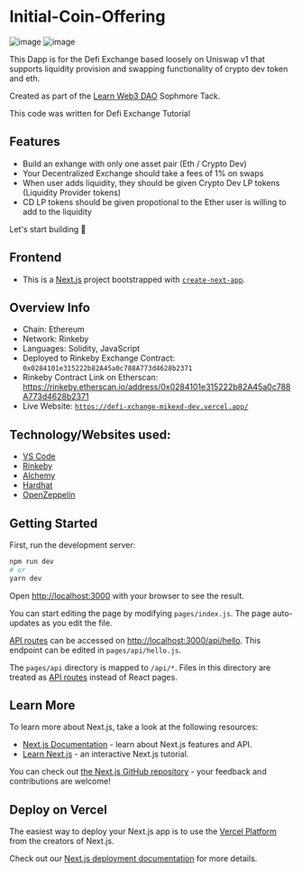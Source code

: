 # Initial-Coin-Offering

![image](https://i.imgur.com/nvLT06K.png)
![image](https://i.imgur.com/uWJAYcZ.png)

This Dapp is for the Defi Exchange based loosely on Uniswap v1 that supports liquidity provision and swapping functionality of crypto dev token and eth.

Created as part of the [Learn Web3 DAO](https://www.learnweb3.io/) Sophmore Tack.

This code was written for Defi Exchange Tutorial

## Features

- Build an exhange with only one asset pair (Eth / Crypto Dev)
- Your Decentralized Exchange should take a fees of 1% on swaps
- When user adds liquidity, they should be given Crypto Dev LP tokens (Liquidity Provider tokens)
- CD LP tokens should be given propotional to the Ether user is willing to add to the liquidity

Let's start building 🚀

## Frontend 

- This is a [Next.js](https://nextjs.org/) project bootstrapped with [`create-next-app`](https://github.com/vercel/next.js/tree/canary/packages/create-next-app).


## Overview Info

- Chain: Ethereum
- Network: Rinkeby
- Languages: Solidity, JavaScript
- Deployed to Rinkeby Exchange Contract: `0x0284101e315222b82A45a0c788A773d4628b2371`
- Rinkeby Contract Link on Etherscan: https://rinkeby.etherscan.io/address/0x0284101e315222b82A45a0c788A773d4628b2371
- Live Website: [`https://defi-xchange-mikexd-dev.vercel.app/`](https://defi-xchange-mikexd-dev.vercel.app/)


## Technology/Websites used:

- [VS Code](https://code.visualstudio.com/)
- [Rinkeby](https://www.rinkeby.io/#stats)
- [Alchemy](https://www.alchemy.com/)
- [Hardhat](https://hardhat.org/)
- [OpenZeppelin](https://www.openzeppelin.com/)

## Getting Started

First, run the development server:

```bash
npm run dev
# or
yarn dev
```

Open [http://localhost:3000](http://localhost:3000) with your browser to see the result.

You can start editing the page by modifying `pages/index.js`. The page auto-updates as you edit the file.

[API routes](https://nextjs.org/docs/api-routes/introduction) can be accessed on [http://localhost:3000/api/hello](http://localhost:3000/api/hello). This endpoint can be edited in `pages/api/hello.js`.

The `pages/api` directory is mapped to `/api/*`. Files in this directory are treated as [API routes](https://nextjs.org/docs/api-routes/introduction) instead of React pages.

## Learn More

To learn more about Next.js, take a look at the following resources:

- [Next.js Documentation](https://nextjs.org/docs) - learn about Next.js features and API.
- [Learn Next.js](https://nextjs.org/learn) - an interactive Next.js tutorial.

You can check out [the Next.js GitHub repository](https://github.com/vercel/next.js/) - your feedback and contributions are welcome!

## Deploy on Vercel

The easiest way to deploy your Next.js app is to use the [Vercel Platform](https://vercel.com/new?utm_medium=default-template&filter=next.js&utm_source=create-next-app&utm_campaign=create-next-app-readme) from the creators of Next.js.

Check out our [Next.js deployment documentation](https://nextjs.org/docs/deployment) for more details.
